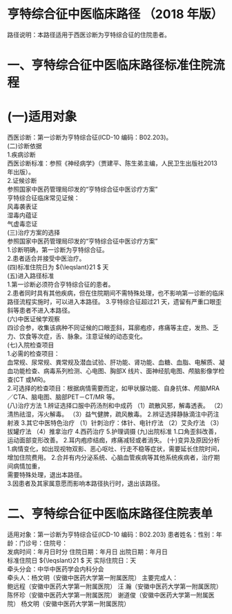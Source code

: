 # 亨特综合征中医临床路径 （2018 年版）  
路径说明：本路径适用于西医诊断为亨特综合征的住院患者。  
# 一、亨特综合征中医临床路径标准住院流程  
# (一)适用对象  
西医诊断：第一诊断为亨特综合征(ICD-10 编码：B02.203)。  
(二)诊断依据  
1.疾病诊断  
西医诊断标准：参照《神经病学》（贾建平、陈生弟主编，人民卫生出版社2013 年出版）。  
2.证候诊断  
参照国家中医药管理局印发的“亨特综合征中医诊疗方案”  
亨特综合征临床常见证候：  
风毒袭表证  
湿毒内蕴证  
气虚毒恋证  
(三)治疗方案的选择  
参照国家中医药管理局印发的“亨特综合征中医诊疗方案”  
1.诊断明确，第一诊断为亨特综合征。  
2.患者适合并接受中医治疗。  
(四)标准住院日为 ${\leqslant}21 $ 天  
(五)进入路径标准  
1.第一诊断必须符合亨特综合征的患者。  
2.患者同时具有其他疾病，但在住院期间不需特殊处理，也不影响第一诊断的临床路径流程实施时，可以进入本路径。 3.亨特综合征超过21 天，遗留有严重口眼歪斜等患者不进入本路径。  
(六)中医证候学观察  
四诊合参，收集该病种不同证候的口眼歪斜，耳廓疱疹，疼痛等主症，发热、乏力、饮食等次症，舌、脉象。注意证候的动态变化。  
(七)入院检查项目  
1.必需的检查项目：  
血常规、尿常规、粪常规及潜血试验、肝功能、肾功能、血糖、血脂、电解质、凝血功能检查、病毒系列检测、心电图、胸部X 线片、面神经肌电图、颅脑影像学检查(CT 或MR)。  
2.可选择的检查项目：根据病情需要而定，如甲状腺功能、自身抗体、颅脑MRA／CTA、脑电图、脑部PET－CT/MR 等。  
(八)治疗方法  1.辨证选择口服中药汤剂和中成药  （1）疏散风邪，解毒透表。 （2）清热祛湿，泻火解毒。 （3）益气健脾，疏风散毒。 2.辨证选择静脉滴注中药注射液  3.其它中医特色治疗 （1）针刺治疗：体针、电针疗法 （2）艾灸疗法 （3）拔罐疗法 （4）推拿治疗 4.西药治疗  5.护理调摄 (九)出院标准  1.口角歪斜改善，运动面部变形改善。 2.耳内疱疹结痂，疼痛减轻或者消失。  (十)变异及原因分析 1.病情变化，如出现视物双影、恶心呕吐、行走不稳等症状，需要延长住院时间，增加住院费用。 2.合并有内分泌系统、心脑血管疾病等其他系统疾病者，治疗期间病情加重，  
需要特殊处理，退出本路径。  
3.因患者及其家属意愿而影响本路径执行时，退出该路径。  
# 二、亨特综合征中医临床路径住院表单  
适用对象：第一诊断为亨特综合征(ICD-10 编码：B02.203) 患者姓名：性别：年龄：门诊号：住院号：  
发病时间：年月日时分  住院日期：年月日 出院日期：年月日  
标准住院日 ${\leqslant}21 $ 天                实际住院日：天  
牵头分会：中华中医药学会内科分会  
牵头人：杨文明（安徽中医药大学第一附属医院） 主要完成人：  
鲍远程（安徽中医药大学第一附属医院） 汪  瀚（安徽中医药大学第一附属医院） 陈怀珍（安徽中医药大学第一附属医院） 谢道俊（安徽中医药大学第一附属医院） 杨文明（安徽中医药大学第一附属医院）  